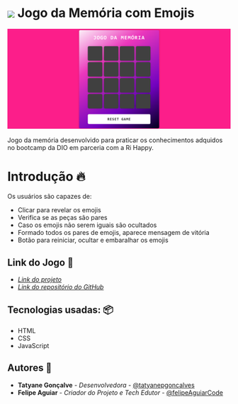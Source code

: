 <h1>
  <img align="center" width="45px" src="https://hermes.digitalinnovation.one/assets/diome/logo-minimized.png">
  Jogo da Memória com Emojis
</h1>

<img src="./src/images/preview.png">

Jogo da memória desenvolvido para praticar os conhecimentos adquidos no bootcamp da DIO em parceria com a Ri Happy.


#  Introdução 🔥
Os usuários são capazes de:
- Clicar para revelar os emojis
- Verifica se as peças são pares
- Caso os emojis não serem iguais são ocultados
- Formado todos os pares de emojis, aparece mensagem de vitória
- Botão para reiniciar, ocultar e embaralhar os emojis


## Link do Jogo 🔗
- *[Link do projeto](https://jogo-da-memoria-bootcamp-dio.vercel.app/)*
- *[Link do repositório do GitHub](https://github.com/tatyanepgoncalves/jogo-da-memoria)*

## Tecnologias usadas: 📦
- HTML
- CSS
- JavaScript 

##  Autores 👷

- **Tatyane Gonçalve** - *Desenvolvedora* - [@tatyanepgoncalves](https://github.com/tatyanepgoncalves)
- **Felipe Aguiar** - *Criador do Projeto e Tech Edutor* - [@felipeAguiarCode](https://github.com/felipeAguiarCode)